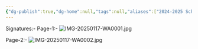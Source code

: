 ```yaml
---
{"dg-publish":true,"dg-home":null,"tags":null,"aliases":["2024-2025 School Signature"],"permalink":"/x-assets/calendar/end-of-the-year-school/2024-2025/","dgPassFrontmatter":true}
---
```


Signatures:-
Page-1:-
![IMG-20250117-WA0001.jpg](/img/user/xAssets/Images/IMG-20250117-WA0001.jpg)

Page-2:-
![IMG-20250117-WA0002.jpg](/img/user/xAssets/Images/IMG-20250117-WA0002.jpg)